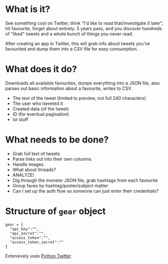 # What is it?
See something cool on Twitter, think "I'd like to read that/investigate it later", hit favourite, forget about entirely. 5 years pass, and you discover hundreds of "liked" tweets and a whole bunch of things you never read.

After creating an app in Twitter, this will grab info about tweets you've favourited and dump them into a CSV file for easy consumption.

# What does it do?
Downloads all available favourites, dumps everything into a JSON file, also parses out basic information about a favourite, writes to CSV.
- The text of the tweet (limited to preview, not full 240 characters)
- The user who tweeted it
- Created data (of the tweet)
- ID (for eventual pagination)
- lol stuff

# What needs to be done?
- Grab full text of tweets
- Parse links out into their own columns
- Handle images
- What about threads?
- ANALYZE!
- Dig through the monster JSON file, grab hashtags from each favourite
- Group faves by hashtag/poster/subject matter
- Can I set up the auth flow so someone can just enter their credentials?

# Structure of `gear` object
```
gear = {
  "api_key":"",
  "api_secret":"",
  "access_token":"",
  "access_token_secret":""
}
```
Extensively uses [Python Twitter](https://github.com/bear/python-twitter)
